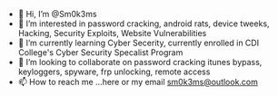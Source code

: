 - 👋 Hi, I’m @Sm0k3ms
- 👀 I’m interested in password cracking, android rats, device tweeks, Hacking, Security Exploits, Website Vulnerabilities
- 🌱 I’m currently learning Cyber Secerity, currently enrolled in CDI College's Cyber Security Specalist Program
- 💞️ I’m looking to collaborate on password cracking itunes bypass, keyloggers, spyware, frp unlocking, remote access
- 📫 How to reach me ...here or my email sm0k3ms@outlook.com

<!---
Sm0k3ms/Sm0k3ms is a ✨ special ✨ repository because its `README.md` (this file) appears on your GitHub profile.
You can click the Preview link to take a look at your changes.
--->
